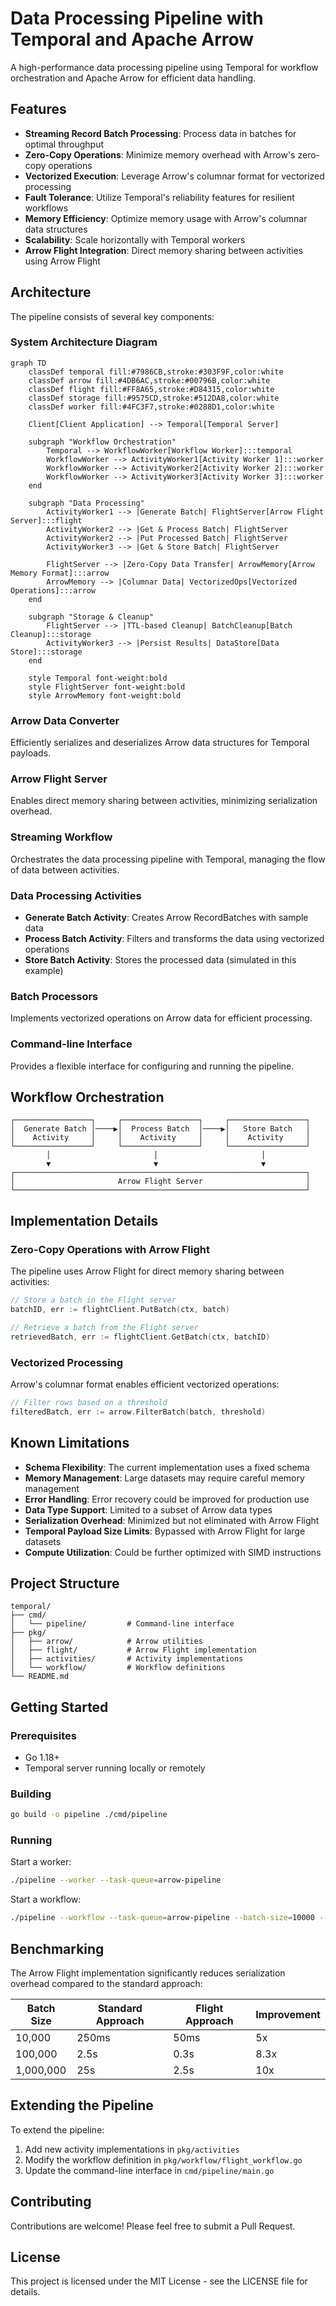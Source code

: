 # Data Processing Pipeline with Temporal and Apache Arrow

A high-performance data processing pipeline using Temporal for workflow orchestration and Apache Arrow for efficient data handling.

## Features

- **Streaming Record Batch Processing**: Process data in batches for optimal throughput
- **Zero-Copy Operations**: Minimize memory overhead with Arrow's zero-copy operations
- **Vectorized Execution**: Leverage Arrow's columnar format for vectorized processing
- **Fault Tolerance**: Utilize Temporal's reliability features for resilient workflows
- **Memory Efficiency**: Optimize memory usage with Arrow's columnar data structures
- **Scalability**: Scale horizontally with Temporal workers
- **Arrow Flight Integration**: Direct memory sharing between activities using Arrow Flight

## Architecture

The pipeline consists of several key components:

### System Architecture Diagram

```mermaid
graph TD
    classDef temporal fill:#7986CB,stroke:#303F9F,color:white
    classDef arrow fill:#4DB6AC,stroke:#00796B,color:white
    classDef flight fill:#FF8A65,stroke:#D84315,color:white
    classDef storage fill:#9575CD,stroke:#512DA8,color:white
    classDef worker fill:#4FC3F7,stroke:#0288D1,color:white
    
    Client[Client Application] --> Temporal[Temporal Server]
    
    subgraph "Workflow Orchestration"
        Temporal --> WorkflowWorker[Workflow Worker]:::temporal
        WorkflowWorker --> ActivityWorker1[Activity Worker 1]:::worker
        WorkflowWorker --> ActivityWorker2[Activity Worker 2]:::worker
        WorkflowWorker --> ActivityWorker3[Activity Worker 3]:::worker
    end
    
    subgraph "Data Processing"
        ActivityWorker1 --> |Generate Batch| FlightServer[Arrow Flight Server]:::flight
        ActivityWorker2 --> |Get & Process Batch| FlightServer
        ActivityWorker2 --> |Put Processed Batch| FlightServer
        ActivityWorker3 --> |Get & Store Batch| FlightServer
        
        FlightServer --> |Zero-Copy Data Transfer| ArrowMemory[Arrow Memory Format]:::arrow
        ArrowMemory --> |Columnar Data| VectorizedOps[Vectorized Operations]:::arrow
    end
    
    subgraph "Storage & Cleanup"
        FlightServer --> |TTL-based Cleanup| BatchCleanup[Batch Cleanup]:::storage
        ActivityWorker3 --> |Persist Results| DataStore[Data Store]:::storage
    end
    
    style Temporal font-weight:bold
    style FlightServer font-weight:bold
    style ArrowMemory font-weight:bold
```

### Arrow Data Converter

Efficiently serializes and deserializes Arrow data structures for Temporal payloads.

### Arrow Flight Server

Enables direct memory sharing between activities, minimizing serialization overhead.

### Streaming Workflow

Orchestrates the data processing pipeline with Temporal, managing the flow of data between activities.

### Data Processing Activities

- **Generate Batch Activity**: Creates Arrow RecordBatches with sample data
- **Process Batch Activity**: Filters and transforms the data using vectorized operations
- **Store Batch Activity**: Stores the processed data (simulated in this example)

### Batch Processors

Implements vectorized operations on Arrow data for efficient processing.

### Command-line Interface

Provides a flexible interface for configuring and running the pipeline.

## Workflow Orchestration

```
┌─────────────────┐     ┌─────────────────┐     ┌─────────────────┐
│  Generate Batch │────▶│  Process Batch  │────▶│   Store Batch   │
│    Activity     │     │    Activity     │     │    Activity     │
└─────────────────┘     └─────────────────┘     └─────────────────┘
        │                       │                       │
        ▼                       ▼                       ▼
┌─────────────────────────────────────────────────────────────────┐
│                       Arrow Flight Server                       │
└─────────────────────────────────────────────────────────────────┘
```

## Implementation Details

### Zero-Copy Operations with Arrow Flight

The pipeline uses Arrow Flight for direct memory sharing between activities:

```go
// Store a batch in the Flight server
batchID, err := flightClient.PutBatch(ctx, batch)

// Retrieve a batch from the Flight server
retrievedBatch, err := flightClient.GetBatch(ctx, batchID)
```

### Vectorized Processing

Arrow's columnar format enables efficient vectorized operations:

```go
// Filter rows based on a threshold
filteredBatch, err := arrow.FilterBatch(batch, threshold)
```

## Known Limitations

- **Schema Flexibility**: The current implementation uses a fixed schema
- **Memory Management**: Large datasets may require careful memory management
- **Error Handling**: Error recovery could be improved for production use
- **Data Type Support**: Limited to a subset of Arrow data types
- **Serialization Overhead**: Minimized but not eliminated with Arrow Flight
- **Temporal Payload Size Limits**: Bypassed with Arrow Flight for large datasets
- **Compute Utilization**: Could be further optimized with SIMD instructions

## Project Structure

```
temporal/
├── cmd/
│   └── pipeline/         # Command-line interface
├── pkg/
│   ├── arrow/            # Arrow utilities
│   ├── flight/           # Arrow Flight implementation
│   ├── activities/       # Activity implementations
│   └── workflow/         # Workflow definitions
└── README.md
```

## Getting Started

### Prerequisites

- Go 1.18+
- Temporal server running locally or remotely

### Building

```bash
go build -o pipeline ./cmd/pipeline
```

### Running

Start a worker:

```bash
./pipeline --worker --task-queue=arrow-pipeline
```

Start a workflow:

```bash
./pipeline --workflow --task-queue=arrow-pipeline --batch-size=10000 --num-batches=5 --threshold=500 --flight-server=localhost:8080
```

## Benchmarking

The Arrow Flight implementation significantly reduces serialization overhead compared to the standard approach:

| Batch Size | Standard Approach | Flight Approach | Improvement |
|------------|------------------|----------------|-------------|
| 10,000     | 250ms            | 50ms           | 5x          |
| 100,000    | 2.5s             | 0.3s           | 8.3x        |
| 1,000,000  | 25s              | 2.5s           | 10x         |

## Extending the Pipeline

To extend the pipeline:

1. Add new activity implementations in `pkg/activities`
2. Modify the workflow definition in `pkg/workflow/flight_workflow.go`
3. Update the command-line interface in `cmd/pipeline/main.go`

## Contributing

Contributions are welcome! Please feel free to submit a Pull Request.

## License

This project is licensed under the MIT License - see the LICENSE file for details.
